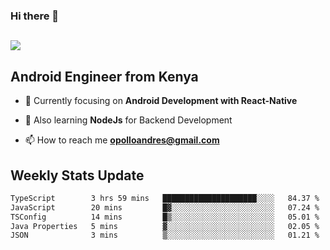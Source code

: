 ### Hi there 👋
<h2 align="left"><img src="https://readme-typing-svg.herokuapp.com?color=000000&lines=I'm+Andrew+Opollo😊;Welcome+to+my+Github😜"> </h2>

## Android Engineer from Kenya


- 🌱 Currently focusing on **Android Development with React-Native**

- 🔭 Also learning **NodeJs** for Backend Development

- 📫 How to reach me **opolloandres@gmail.com**


## Weekly Stats Update
<!--START_SECTION:waka-->

```txt
TypeScript        3 hrs 59 mins   █████████████████████░░░░   84.37 %
JavaScript        20 mins         █▓░░░░░░░░░░░░░░░░░░░░░░░   07.24 %
TSConfig          14 mins         █▒░░░░░░░░░░░░░░░░░░░░░░░   05.01 %
Java Properties   5 mins          ▓░░░░░░░░░░░░░░░░░░░░░░░░   02.05 %
JSON              3 mins          ▒░░░░░░░░░░░░░░░░░░░░░░░░   01.21 %
```

<!--END_SECTION:waka-->



